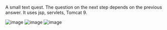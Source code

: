 A small text quest. The question on the next step depends on the previous answer.
It uses jsp, servlets, Tomcat 9.

![image](https://github.com/dosstacy/text-quest/assets/118104036/320f6f5c-685d-4314-bae5-5ab1009aee5c)
![image](https://github.com/dosstacy/text-quest/assets/118104036/db9e42d2-635d-419e-a93d-26da47d9fa2f)
![image](https://github.com/dosstacy/text-quest/assets/118104036/f3cada17-fbcb-4f01-86e0-b9a695149c5e)

